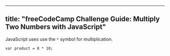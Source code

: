 
---
title: "freeCodeCamp Challenge Guide: Multiply Two Numbers with JavaScript"
---

JavaScript uses use the `*` symbol for multiplication.

    var product = 8 * 10;
